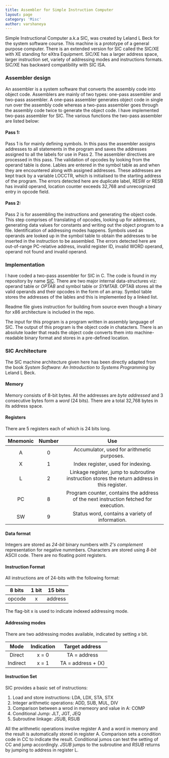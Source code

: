 ```yaml
---
title: Assembler for Simple Instruction Computer
layout: page
category: 'Misc'
author: varshaneya
---
```


Simple Instructional Computer a.k.a SIC, was created by Leland L Beck for the system software course. This machine is a prototype of a general purpose computer. There is an extended version for SIC called the SIC/XE with XE standing for eXtra Equipment. SIC/XE has a larger address space, larger instruction set, variety of addressing modes and instructions formats. SIC/XE has backward compatibility with SIC ISA. 

### Assembler design

An assembler is a system software that converts the assembly code into object code. Assemblers are mainly of two types: one-pass assembler and two-pass assembler. A one-pass assembler generates object code in single run over the assembly code whereas a two-pass assembler goes through the assembly code twice to generate the object code. I have implemented two-pass assembler for SIC. The various functions the two-pass assembler are listed below:

#### Pass 1:

Pass 1 is for mainly defining symbols. In this pass the assembler assigns addresses to all statements in the program and saves the addresses assigned to all the labels for use in Pass 2. The assembler directives are processed in this pass. The validation of opcodes by looking from the operand table is done. Lables are entered in the symbol table as and when they are encountered along with assigned addresses. These addresses are kept track by a variable LOCCTR, which is initialised to the starting address of the program. The errors detected here are duplicate label, RESW or RESB has invalid operand, location counter exceeds 32,768 and unrecognized entry in opcode field.

#### Pass 2:

Pass 2 is for assembling the instructions and generating the object code. This step comprises of translating of opcodes, looking up for addresses, generating data values for constants and writing out the object program to a file. Identification of addressing modes happens. Symbols used as operands are looked up in the symbol table to obtain the addresses to be inserted in the instruction to be assembled. The errors detected here are out-of-range PC-relative address, invalid register ID, invalid WORD operand, operand not found and invalid operand.

### Implementation

I have coded a two-pass assembler for SIC in C. The code is found in my repository by name [SIC](https://github.com/varshaneya/SIC). There are two major internal data-structures viz: operand table or *OPTAB* and symbol table or *SYMTAB*. OPTAB stores all the valid operands and their opcodes in the form of an array. Symbol table stores the addresses of the lables and this is implemented by a linked list.

Readme file gives instruction for building from source even though a binary for x86 architecture is included in the repo. 

The input for this program is a program written in assembly language of SIC. The output of this program is the object code in chatacters. There is an absolute loader that reads the object code converts them into machine-readable binary format and stores in a pre-defined location.

### SIC Architecture

The SIC machine architecture given here has been directly adapted from the book *System Software: An Introduction to Systems Programming* by Leland L Beck.

#### Memory

Memory consists of 8-bit bytes. All the addresses are *byte addressed* and 3 consecutive bytes form a *word* (24 bits). There are a total 32,768 bytes in its address space.

#### Registers

There are 5 registers each of which is 24 bits long.

| Mnemonic | Number | Use |
|:--------:|:------:|:---:|
| A | 0 | Accumulator, used for arithmetic purposes. |
| X | 1 | Index register, used for indexing. |
| L | 2 | Linkage register, jump to subroutine instruction stores the return address in this register. |
| PC | 8 | Program counter, contains the address of the next instruction fetched for execution. |
| SW | 9 | Status word, contains a variety of information. |

#### Data format

Integers are stored as *24-bit* binary numbers with *2's complement* representation for negative nummbers. Characters are stored using *8-bit* ASCII code. There are no floating point registers.

#### Instruction Format

All instructions are of 24-bits with the following format:

| 8 bits | 1 bit | 15 bits |
|:-----:|:--:|:--------:|
| opcode | x | address |

The flag-bit x is used to indicate indexed addressing mode.

#### Addressing modes

There are two addressing modes available, indicated by setting *x* bit.

| Mode | Indication | Target address |
|:----:|:----------:|:--------------:|
| Direct | x = 0 | TA = address |
| Indirect | x = 1 | TA = address + (X) |

#### Instruction Set

SIC provides a basic set of instructions:

1. Load and store instructions: LDA, LDX, STA, STX
2. Integer arithmetic operations: ADD, SUB, MUL, DIV
3. Comparison between a wrod in memeory and value in A: COMP
4. Conditional Jump: JLT, JGT, JEQ
5. Subroutine linkage: JSUB, RSUB

All the arithmetic operations involve register A and a word in memory and the result is automatically stored in register A. Comparison sets a condition code in CC to indicate the result. Conditional jumos can test the setting of CC and jump accordingly. *JSUB* jumps to the subroutine and *RSUB* returns by jumping to address in register L.

